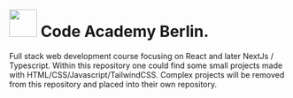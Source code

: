 # <img src="https://lms.codeacademyberlin.com/favicon.ico" width="50" height="50"> Code Academy Berlin. 
Full stack web development course focusing on React and later NextJs / Typescript.
Within this repository one could find some small projects made with HTML/CSS/Javascript/TailwindCSS. Complex projects will be removed from this repository 
and placed into their own repository.
